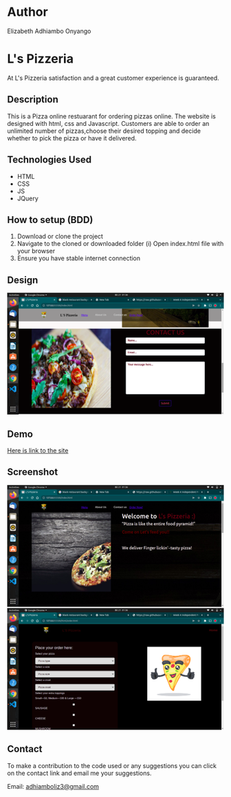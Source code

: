 # Author
Elizabeth Adhiambo Onyango



# L's Pizzeria
At L's Pizzeria satisfaction and a great customer experience is guaranteed.

## Description
This is a Pizza online restuarant for ordering pizzas online. The website is designed with html, css and Javascript. Customers are able to order an unlimited number of pizzas,choose their desired topping and decide whether to pick the pizza or have it delivered.
## Technologies Used
* HTML
* CSS
* JS
* JQuery

## How to setup (BDD)

1. Download or clone the project
2. Navigate to the cloned or downloaded folder
  (i) Open index.html file with your browser
3. Ensure you have stable internet connection


## Design

![Design](/img/Screenshot%20from%202022-03-21%2001-36-34.png)

## Demo
[Here is link to the site](https://liz2222.github.io/week3-ip/)

## Screenshot
![Screenshot](/img/Screenshot%20from%202022-03-21%2001-36-18.png)
![screenshot](/img/Screenshot%20from%202022-03-21%2001-36-45.png)

## Contact

To make a contribution to the code used or any suggestions you can click on the contact link and email me your suggestions.

Email: adhiamboliz3@gmail.com